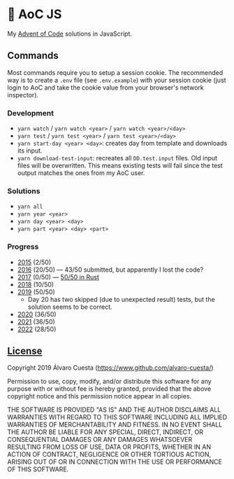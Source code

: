 # 🎄 AoC JS

My [Advent of Code](https://adventofcode.com) solutions in JavaScript.

## Commands

Most commands require you to setup a session cookie. The recommended way is to
create a `.env` file (see `.env.example`) with your session cookie (just login
to AoC and take the cookie value from your browser's network inspector).

### Development

- `yarn watch` / `yarn watch <year>` / `yarn watch <year>/<day>`
- `yarn test` / `yarn test <year>` / `yarn test <year>/<day>`
- `yarn start-day <year> <day>`: creates day from template and downloads its
  input.
- `yarn download-test-input`: recreates all `DD.test.input` files. Old input
  files will be overwritten. This means existing tests will fail since the test
  output matches the ones from my AoC user.

### Solutions

- `yarn all`
- `yarn year <year>`
- `yarn day <year> <day>`
- `yarn part <year> <day> <part>`

### Progress

- [2015](./lib/2015/) (2/50)
- [2016](./lib/2016/) (20/50) — 43/50 submitted, but apparently I lost the code?
- [2017](./lib/2017/) (0/50) —
  [50/50 in Rust](https://github.com/alvaro-cuesta/advent-solutions)
- [2018](./lib/2018/) (10/50)
- [2019](./lib/2019/) (50/50)
  - Day 20 has two skipped (due to unexpected result) tests, but the solution
    seems to be correct.
- [2020](./lib/2020/) (36/50)
- [2021](./lib/2021/) (36/50)
- [2022](./lib/2022/) (28/50)

## [License](./LICENSE)

Copyright 2019 Álvaro Cuesta (https://www.github.com/alvaro-cuesta/)

Permission to use, copy, modify, and/or distribute this software for any purpose
with or without fee is hereby granted, provided that the above copyright notice
and this permission notice appear in all copies.

THE SOFTWARE IS PROVIDED "AS IS" AND THE AUTHOR DISCLAIMS ALL WARRANTIES WITH
REGARD TO THIS SOFTWARE INCLUDING ALL IMPLIED WARRANTIES OF MERCHANTABILITY AND
FITNESS. IN NO EVENT SHALL THE AUTHOR BE LIABLE FOR ANY SPECIAL, DIRECT,
INDIRECT, OR CONSEQUENTIAL DAMAGES OR ANY DAMAGES WHATSOEVER RESULTING FROM LOSS
OF USE, DATA OR PROFITS, WHETHER IN AN ACTION OF CONTRACT, NEGLIGENCE OR OTHER
TORTIOUS ACTION, ARISING OUT OF OR IN CONNECTION WITH THE USE OR PERFORMANCE OF
THIS SOFTWARE.
